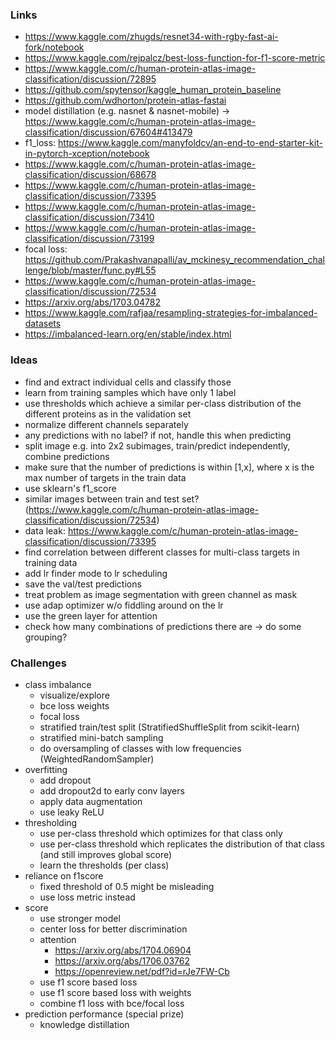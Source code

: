 ### Links

* https://www.kaggle.com/zhugds/resnet34-with-rgby-fast-ai-fork/notebook
* https://www.kaggle.com/rejpalcz/best-loss-function-for-f1-score-metric
* https://www.kaggle.com/c/human-protein-atlas-image-classification/discussion/72895
* https://github.com/spytensor/kaggle_human_protein_baseline
* https://github.com/wdhorton/protein-atlas-fastai
* model distillation (e.g. nasnet & nasnet-mobile) -> https://www.kaggle.com/c/human-protein-atlas-image-classification/discussion/67604#413479
* f1_loss: https://www.kaggle.com/manyfoldcv/an-end-to-end-starter-kit-in-pytorch-xception/notebook
* https://www.kaggle.com/c/human-protein-atlas-image-classification/discussion/68678
* https://www.kaggle.com/c/human-protein-atlas-image-classification/discussion/73395
* https://www.kaggle.com/c/human-protein-atlas-image-classification/discussion/73410
* https://www.kaggle.com/c/human-protein-atlas-image-classification/discussion/73199
* focal loss: https://github.com/Prakashvanapalli/av_mckinesy_recommendation_challenge/blob/master/func.py#L55
* https://www.kaggle.com/c/human-protein-atlas-image-classification/discussion/72534
* https://arxiv.org/abs/1703.04782
* https://www.kaggle.com/rafjaa/resampling-strategies-for-imbalanced-datasets
* https://imbalanced-learn.org/en/stable/index.html


### Ideas

* find and extract individual cells and classify those
* learn from training samples which have only 1 label
* use thresholds which achieve a similar per-class distribution of the different proteins as in the validation set
* normalize different channels separately
* any predictions with no label? if not, handle this when predicting
* split image e.g. into 2x2 subimages, train/predict independently, combine predictions
* make sure that the number of predictions is within [1,x], where x is the max number of targets in the train data
* use sklearn's f1_score
* similar images between train and test set? (https://www.kaggle.com/c/human-protein-atlas-image-classification/discussion/72534)
* data leak: https://www.kaggle.com/c/human-protein-atlas-image-classification/discussion/73395
* find correlation between different classes for multi-class targets in training data
* add lr finder mode to lr scheduling
* save the val/test predictions
* treat problem as image segmentation with green channel as mask
* use adap optimizer w/o fiddling around on the lr
* use the green layer for attention
* check how many combinations of predictions there are -> do some grouping?


### Challenges

* class imbalance
  * visualize/explore
  * bce loss weights
  * focal loss
  * stratified train/test split (StratifiedShuffleSplit from scikit-learn)
  * stratified mini-batch sampling
  * do oversampling of classes with low frequencies (WeightedRandomSampler)
* overfitting
  * add dropout
  * add dropout2d to early conv layers
  * apply data augmentation
  * use leaky ReLU
* thresholding
  * use per-class threshold which optimizes for that class only
  * use per-class threshold which replicates the distribution of that class (and still improves global score)
  * learn the thresholds (per class)
* reliance on f1score
  * fixed threshold of 0.5 might be misleading
  * use loss metric instead
* score
  * use stronger model
  * center loss for better discrimination
  * attention
    * https://arxiv.org/abs/1704.06904
    * https://arxiv.org/abs/1706.03762
    * https://openreview.net/pdf?id=rJe7FW-Cb
  * use f1 score based loss
  * use f1 score based loss with weights
  * combine f1 loss with bce/focal loss
* prediction performance (special prize)
  * knowledge distillation
